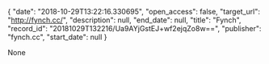 {
  "date": "2018-10-29T13:22:16.330695", 
  "open_access": false, 
  "target_url": "http://fynch.cc/", 
  "description": null, 
  "end_date": null, 
  "title": "Fynch", 
  "record_id": "20181029T132216/Ua9AYjGstEJ+wf2ejqZo8w==", 
  "publisher": "fynch.cc", 
  "start_date": null
}

None